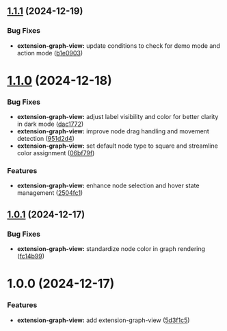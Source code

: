 ## [1.1.1](https://github.com/purocean/yank-note-extension/compare/extension-graph-view-1.1.0...extension-graph-view-1.1.1) (2024-12-19)


### Bug Fixes

* **extension-graph-view:** update conditions to check for demo mode and action mode ([b1e0903](https://github.com/purocean/yank-note-extension/commit/b1e09037687d76db8bdf0050dfc6dd244bcfbea8))



# [1.1.0](https://github.com/purocean/yank-note-extension/compare/extension-graph-view-1.0.1...extension-graph-view-1.1.0) (2024-12-18)


### Bug Fixes

* **extension-graph-view:** adjust label visibility and color for better clarity in dark mode ([dac1772](https://github.com/purocean/yank-note-extension/commit/dac1772a40864cc447ec7232457de7b110bcdbe4))
* **extension-graph-view:** improve node drag handling and movement detection ([951d2d4](https://github.com/purocean/yank-note-extension/commit/951d2d4b710924b6a359d6cc4bd7c252bcdf7987))
* **extension-graph-view:** set default node type to square and streamline color assignment ([06bf79f](https://github.com/purocean/yank-note-extension/commit/06bf79fa75f755954d607d3e5f6d46bdc6e58620))


### Features

* **extension-graph-view:** enhance node selection and hover state management ([2504fc1](https://github.com/purocean/yank-note-extension/commit/2504fc17666615ee3cd822f49ed9bc5b93fdf674))



## [1.0.1](https://github.com/purocean/yank-note-extension/compare/extension-graph-view-1.0.0...extension-graph-view-1.0.1) (2024-12-17)


### Bug Fixes

* **extension-graph-view:** standardize node color in graph rendering ([fc14b99](https://github.com/purocean/yank-note-extension/commit/fc14b994c0208ba88742deb2965a40af4ca4a5a9))



# 1.0.0 (2024-12-17)


### Features

* **extension-graph-view:** add extension-graph-view ([5d3f1c5](https://github.com/purocean/yank-note-extension/commit/5d3f1c58975c72915f2ace90f3f59692d608854b))



